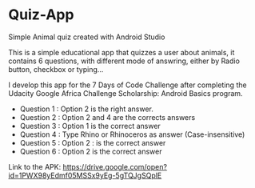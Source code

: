 # Quiz-App

Simple Animal quiz created with Android Studio

This is a simple educational app that quizzes a user about animals, it contains 6 questions, with different mode of answring, either by Radio button, checkbox or typing...

I develop this app for the 7 Days of Code Challenge after completing the Udacity Google Africa Challenge Scholarship: Android Basics program. 

* Question 1 : Option 2 is the right answer.
* Question 2 : Option 2 and 4 are the corrects answers
* Question 3 : Option 1 is the correct answer
* Question 4 : Type Rhino or Rhinoceros as answer (Case-insensitive)
* Question 5 : Option 2 : is the correct answer
* Question 6 : Option 2 is the correct answer

Link to the APK: https://drive.google.com/open?id=1PWX98yEdmf05MSSx9yEg-5gTQJgSQplE
